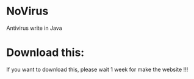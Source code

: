 # NoVirus
Antivirus write in Java

# Download this:
If you want to download this, please wait 1 week for make the website !!!
